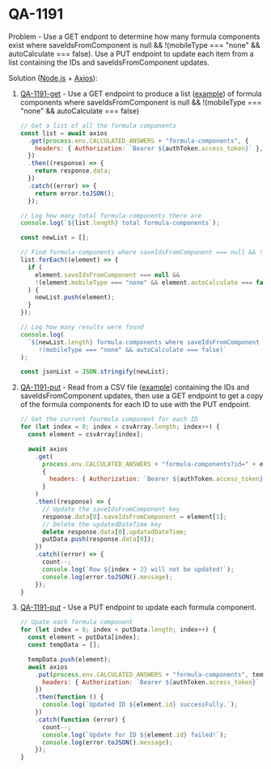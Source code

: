 # QA-1191

Problem - Use a GET endpont to determine how many formula components exist where saveIdsFromComponent is null && !(mobileType === "none" && autoCalculate === false). Use a PUT endpoint to update each item from a list containing the IDs and saveIdsFromComponent updates.

Solution ([Node.js](https://nodejs.org/en) + [Axios](https://axios-http.com/)):

1. [QA-1191-get](https://github.com/mshuber1981/work-life/blob/main/present/QA-1191-GET.js) - Use a GET endpoint to produce a list ([example](https://github.com/mshuber1981/work-life/blob/main/present/QA-1191.json)) of formula components where saveIdsFromComponent is null && !(mobileType === "none" && autoCalculate === false)

   ```javascript
   // Get a list of all the formula components
   const list = await axios
     .get(process.env.CALCULATED_ANSWERS + "formula-components", {
       headers: { Authorization: `Bearer ${authToken.access_token}` },
     })
     .then((response) => {
       return response.data;
     })
     .catch((error) => {
       return error.toJSON();
     });

   // Log how many total formula-components there are
   console.log(`${list.length} total formula-components`);

   const newList = [];

   // Find formula-components where saveIdsFromComponent === null && !(mobileType === "none" && autoCalculate === false)
   list.forEach((element) => {
     if (
       element.saveIdsFromComponent === null &&
       !(element.mobileType === "none" && element.autoCalculate === false)
     ) {
       newList.push(element);
     }
   });

   // Log how many results were found
   console.log(
     `${newList.length} formula-components where saveIdsFromComponent === null &&
        !(mobileType === "none" && autoCalculate === false)`
   );

   const jsonList = JSON.stringify(newList);
   ```

2. [QA-1191-put](https://github.com/mshuber1981/work-life/blob/main/present/QA-1191-PUT.js) - Read from a CSV file ([example](https://github.com/mshuber1981/work-life/blob/main/present/QA-1191.csv)) containing the IDs and saveIdsFromComponent updates, then use a GET endpoint to get a copy of the formula components for each ID to use with the PUT endpoint.

   ```javascript
   // Get the current fourmula component for each ID
   for (let index = 0; index < csvArray.length; index++) {
     const element = csvArray[index];

     await axios
       .get(
         process.env.CALCULATED_ANSWERS + "formula-components?id=" + element[0],
         {
           headers: { Authorization: `Bearer ${authToken.access_token}` },
         }
       )
       .then((response) => {
         // Update the saveIdsFromComponent key
         response.data[0].saveIdsFromComponent = element[1];
         // Delete the updatedDateTime key
         delete response.data[0].updatedDateTime;
         putData.push(response.data[0]);
       })
       .catch((error) => {
         count--;
         console.log(`Row ${index + 2} will not be updated!`);
         console.log(error.toJSON().message);
       });
   }
   ```

3. [QA-1191-put](https://github.com/mshuber1981/work-life/blob/main/present/QA-1191-PUT.js) - Use a PUT endpoint to update each formula component.

   ```javascript
   // Upate each formula component
   for (let index = 0; index < putData.length; index++) {
     const element = putData[index];
     const tempData = [];

     tempData.push(element);
     await axios
       .put(process.env.CALCULATED_ANSWERS + "formula-components", tempData, {
         headers: { Authorization: `Bearer ${authToken.access_token}` },
       })
       .then(function () {
         console.log(`Updated ID ${element.id} successFully.`);
       })
       .catch(function (error) {
         count--;
         console.log(`Update for ID ${element.id} failed!`);
         console.log(error.toJSON().message);
       });
   }
   ```
